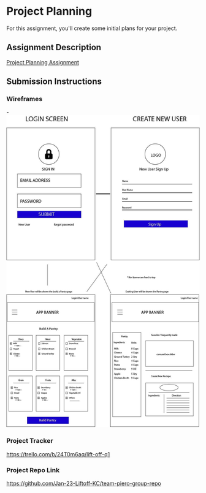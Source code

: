 # Project Planning
For this assignment, you'll create some initial plans for your project.

## Assignment Description
[Project Planning Assignment](https://education.launchcode.org/liftoff/modules/assignments/project-planning)

## Submission Instructions

### Wireframes


-![Wireframes for recipe app](https://github.com/NealDoherty/liftoff-assignments/blob/master/P3-Project_Planning/UX_Project.jpg)


### Project Tracker

https://trello.com/b/24T0m6aq/lift-off-q1

### Project Repo Link

https://github.com/Jan-23-Liftoff-KC/team-piero-group-repo